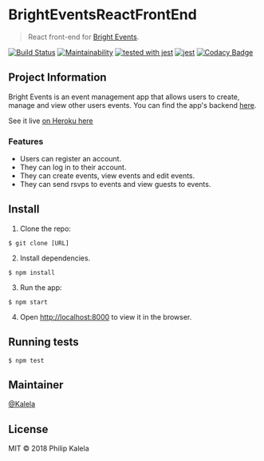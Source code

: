 # BrightEventsReactFrontEnd

> React front-end for [Bright Events](https://github.com/Kalela/BrightEvents).

[![Build Status](https://travis-ci.org/Kalela/BrightEventsReactApp.svg?branch=master)](https://travis-ci.org/Kalela/BrightEventsReactApp)
[![Maintainability](https://api.codeclimate.com/v1/badges/4aeef51fbed3e9b8f6e4/maintainability)](https://codeclimate.com/github/Kalela/BrightEventsReactApp/maintainability)
[![tested with jest](https://img.shields.io/badge/tested_with-jest-99424f.svg)](https://github.com/facebook/jest) [![jest](https://facebook.github.io/jest/img/jest-badge.svg)](https://github.com/facebook/jest)
[![Codacy Badge](https://api.codacy.com/project/badge/Grade/282edf6582ef47f4b48bcbe62d6a6bf5)](https://www.codacy.com/app/Kalela/BrightEventsReactApp?utm_source=github.com&amp;utm_medium=referral&amp;utm_content=Kalela/BrightEventsReactApp&amp;utm_campaign=Badge_Grade)

## Project Information
Bright Events is an event management app that allows users to create, manage and view other users events. You can find the app's backend [here](https://github.com/Kalela/BrightEvents).

See it live [on Heroku here](https://bright-events-frontend.herokuapp.com/)

### Features
- Users can register an account.
- They can log in to their account.
- They can create events, view events and edit events.
- They can send rsvps to events and view guests to events.

## Install

1. Clone the repo:
```
$ git clone [URL]
```
2. Install dependencies.
```
$ npm install
```
3. Run the app:
```
$ npm start
```
4. Open [http://localhost:8000](http://localhost:8000) to view it in the browser.
## Running tests

```
$ npm test
```

## Maintainer

[@Kalela](https://github.com/Kalela)

## License

MIT © 2018 Philip Kalela
